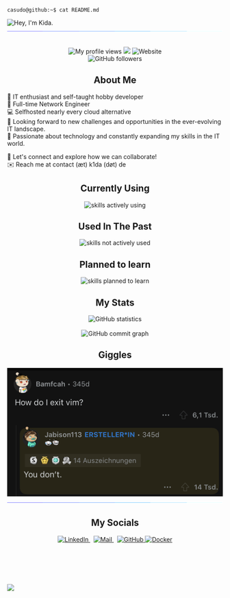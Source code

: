<!----------- TOP ----------->
```console
casudo@github:~$ cat README.md
```

<img src="https://readme-typing-svg.demolab.com?font=Operator+Mono&size=37&duration=3000&pause=1200&color=FAFAFA&center=true&vCenter=true&width=940&height=110&lines=Hey%2C+I'm+Kida+%F0%9F%91%8B;Welcome+to+my+profile!" alt="Hey, I'm Kida.">
<img src="assets/borderseperator.gif"> &nbsp;

<!----------- MIDDLE ----------->
<p align="center">
    <img src="https://komarev.com/ghpvc/?username=casudo" alt="My profile views">
    <img src="https://img.shields.io/badge/Version-v2.0.3-informational?color=purple">
    <img alt="Website" src="https://img.shields.io/website?up_message=%20Operational&url=https%3A%2F%2Fuptime.k1da.de&label=Uptime&link=https%3A%2F%2Fuptime.k1da.de">
    <br>
    <img src="https://img.shields.io/github/followers/casudo?label=follow&style=social" alt="GitHub followers">
</p>

<!-- About Me -->
<h2 align="center">About Me</h2>

👀 IT enthusiast and self-taught hobby developer  
🤖 Full-time Network Engineer  
💻 Selfhosted nearly every cloud alternative  
🤝 Looking forward to new challenges and opportunities in the ever-evolving IT landscape.  
🌟 Passionate about technology and constantly expanding my skills in the IT world.  

🚀 Let's connect and explore how we can collaborate!  
✉️ Reach me at contact (æt) k1da (døt) de  

<div align="center">
  <!-- Skills -->
  <h2>Currently Using</h2>
  <img src="https://skillicons.dev/icons?i=bash,git,linux,django,python,html,css,js,docker,vscode,gitlab,bootstrap" alt="skills actively using"> 
  <br> 
  <h2>Used In The Past</h2>
  <img src="https://skillicons.dev/icons?i=cs,cpp,pr,ansible,dotnet,jquery,kotlin,php,unity,visualstudio" alt="skills not actively used">
  <h2>Planned to learn</h2>
  <img src="https://skillicons.dev/icons?i=regex" alt="skills planned to learn">

  <!-- Statistics -->
  <h2>My Stats</h2>
  <img src="http://github-profile-summary-cards.vercel.app/api/cards/profile-details?username=casudo&theme=2077" alt="GitHub statistics">
  <br><br>
  <img src="https://github-readme-activity-graph.vercel.app/graph?username=casudo&theme=github-compact&bg_color=000" alt="GitHub commit graph">

  <!-- Just for fun -->
  <h2>Giggles</h2>
  <img src="assets/reddit.PNG" height=300px>
</div>

<!----------- BOTTOM ----------->
<img src="assets/borderseperator.gif">

<!-- Socials -->
<div align="center">
  <h2>My Socials</h2>  

  <a href="https://k1da.de">
    <img alt="LinkedIn" src="https://img.shields.io/badge/LinkedIn-blue?&logo=linkedin&logoColor=white">
  </a> &nbsp;

  <a href="mailto:contact@k1da.de">
    <img alt="Mail" src="https://img.shields.io/badge/Mail-darkblue?&logo=gmail&logoColor=white"> 
  </a> &nbsp;

  <a href="https://github.com/casudo">
    <img alt="GitHub" src="https://img.shields.io/badge/GitHub-purple?&logo=github&logoColor=white">
  </a>

  <a href="https://hub.docker.com/r/casudo1/vcard">
    <img alt="Docker" src="https://img.shields.io/badge/Docker-cyan?&logo=docker&logoColor=white">
  </a>
</div>

<br><br><br><br>

<img align="left" height="200" src="https://4f.to/img/2022/9/18/221645/large.png">